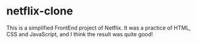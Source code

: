 # netflix-clone
This is a simplified FrontEnd project of Netflix. It was a practice of HTML, CSS and JavaScript, and I think the result was quite good!
